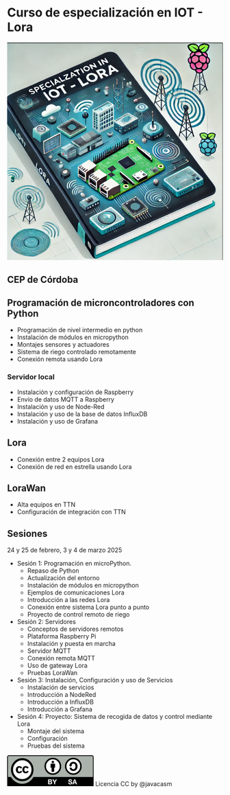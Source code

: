 
# Curso de especialización en IOT - Lora
 
![](./images/portada%20IOT%20-%20Lora%20.png)

## CEP de Córdoba

## Programación de microncontroladores con Python

* Programación de nivel intermedio en python
* Instalación de módulos en micropython
* Montajes sensores y actuadores 
* Sistema de riego controlado remotamente
* Conexión remota usando Lora
### Servidor local
* Instalación y configuración de Raspberry
* Envío de datos MQTT a Raspberry
* Instalación y uso de Node-Red 
* Instalación y uso de la base de datos InfluxDB
* Instalación y uso de Grafana
## Lora
* Conexión entre 2 equipos Lora
* Conexión de red en estrella usando Lora
## LoraWan
* Alta equipos en TTN
* Configuración de integración con TTN

## Sesiones

24 y 25 de febrero,  3 y 4 de marzo  2025

* Sesión 1: Programación en microPython. 
	* Repaso de Python
	* Actualización del entorno
	* Instalación de módulos en micropython
	* Ejemplos de comunicaciones Lora
	* Introducción a las redes Lora
	* Conexión entre sistema Lora punto a punto
	* Proyecto de control remoto de riego
* Sesión 2: Servidores
	* Conceptos de servidores remotos
	* Plataforma Raspberry Pi
	* Instalación y puesta en marcha
	* Servidor MQTT
	* Conexión remota MQTT
	* Uso de gateway Lora
	* Pruebas LoraWan
* Sesión 3: Instalación, Configuración y uso de Servicios
	* Instalación de servicios
	* Introducción a NodeRed
	* Introducción a InfluxDB
	* Introducción a Grafana
* Sesión 4: Proyecto: Sistema de recogida de datos y control mediante Lora
	* Montaje del sistema
	* Configuración
	* Pruebas del sistema

![](./images/Licencia_cc_peque.png) Licencia CC by @javacasm

